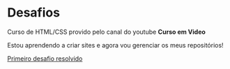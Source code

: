 # Desafios
 Curso de HTML/CSS provido pelo canal do youtube **Curso em Video**

 Estou aprendendo a criar sites e agora vou gerenciar os meus repositórios!

<a href="https://lucasfelipea.github.io/html-css/desafios resolvidos/d001/solução.html" target="_self">Primeiro desafio resolvido</a>